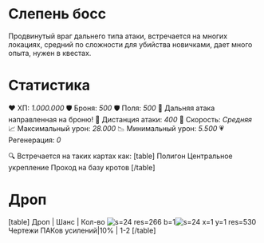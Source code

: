 # Слепень босс
Продвинутый враг дальнего типа атаки, встречается на многих локациях, средний по сложности для убийства новичками, дает много опыта, нужен в квестах.
# Cтатистика
❤ ХП: *1.000.000*
🛡 Броня: *500*
🛡 Поля: *500*
🔫 Дальняя атака направленная на броню!
🎯 Дистанция атаки: *400*
🏃 Скорость: *Средняя*
📈 Максимальный урон: *28.000*
📉 Минимальный урон: *5.500*
💗 Регенерация: *0*

🔍 Встречается на таких картах как:
[table]
Полигон
Центральное укрепление
Проход на базу кротов
[/table]
# Дроп
[table] Дроп | Шанс | Кол-во
![s=24 res=266 b=1]()![s=24 x=1 y=1 res=530]() Чертежи ПАКов усилений|10% | 1-2
[/table]